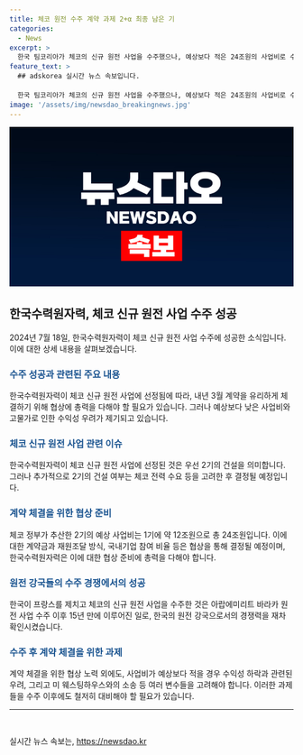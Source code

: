 ```yaml
---
title: 체코 원전 수주 계약 과제 2+α 최종 남은 기 
categories:
  - News
excerpt: >
  한국 팀코리아가 체코의 신규 원전 사업을 수주했으나, 예상보다 적은 24조원의 사업비로 수익성 우려가 나왔다. 한수원과 미 웨스팅하우스의 소송 문제도 미해결 상태이며, 추가적인 협상이 필요하다. 체코 총리의 강력한 평가와 관련하여, 사업의 장기적인 진행과 계약 관련 우려가 존재한다. 이에 대해 체코 정부의 발표에는 의문이 제기되고 있으며, 사업비와 미 웨스팅하우스의 소송 해결 등에 대한 논의가 계약직전까지 필요하다.
feature_text: >
  ## adskorea 실시간 뉴스 속보입니다.

  한국 팀코리아가 체코의 신규 원전 사업을 수주했으나, 예상보다 적은 24조원의 사업비로 수익성 우려가 나왔다. 한수원과 미 웨스팅하우스의 소송 문제도 미해결 상태이며, 추가적인 협상이 필요하다. 체코 총리의 강력한 평가와 관련하여, 사업의 장기적인 진행과 계약 관련 우려가 존재한다. 이에 대해 체코 정부의 발표에는 의문이 제기되고 있으며, 사업비와 미 웨스팅하우스의 소송 해결 등에 대한 논의가 계약직전까지 필요하다.
image: '/assets/img/newsdao_breakingnews.jpg'
---
```


<p><img src="/assets/img/newsdao_breakingnews.jpg" alt="adskorea 속보" /></p>

<h2 data-ke-size="size26">한국수력원자력, 체코 신규 원전 사업 수주 성공</h2>

<p data-ke-size="size16">2024년 7월 18일, 한국수력원자력이 체코 신규 원전 사업 수주에 성공한 소식입니다. 이에 대한 상세 내용을 살펴보겠습니다.</p>

<h3><b><span style="color: #1a5490;">수주 성공과 관련된 주요 내용</span></b></h3>

<p data-ke-size="size16">한국수력원자력이 체코 신규 원전 사업에 선정됨에 따라, 내년 3월 계약을 유리하게 체결하기 위해 협상에 총력을 다해야 할 필요가 있습니다. 그러나 예상보다 낮은 사업비와 고물가로 인한 수익성 우려가 제기되고 있습니다.</p>

<h3><b><span style="color: #1a5490;">체코 신규 원전 사업 관련 이슈</span></b></h3>

<p data-ke-size="size16">한국수력원자력이 체코 신규 원전 사업에 선정된 것은 우선 2기의 건설을 의미합니다. 그러나 추가적으로 2기의 건설 여부는 체코 전력 수요 등을 고려한 후 결정될 예정입니다.</p>

<h3><b><span style="color: #1a5490;">계약 체결을 위한 협상 준비</span></b></h3>

<p data-ke-size="size16">체코 정부가 추산한 2기의 예상 사업비는 1기에 약 12조원으로 총 24조원입니다. 이에 대한 계약금과 재원조달 방식, 국내기업 참여 비율 등은 협상을 통해 결정될 예정이며, 한국수력원자력은 이에 대한 협상 준비에 총력을 다해야 합니다.</p>

<h3><b><span style="color: #1a5490;">원전 강국들의 수주 경쟁에서의 성공</span></b></h3>

<p data-ke-size="size16">한국이 프랑스를 제치고 체코의 신규 원전 사업을 수주한 것은 아랍에미리트 바라카 원전 사업 수주 이후 15년 만에 이루어진 일로, 한국의 원전 강국으로서의 경쟁력을 재차 확인시켰습니다.</p>

<h3><b><span style="color: #1a5490;">수주 후 계약 체결을 위한 과제</span></b></h3>

<p data-ke-size="size16">계약 체결을 위한 협상 노력 외에도, 사업비가 예상보다 적을 경우 수익성 하락과 관련된 우려, 그리고 미 웨스팅하우스와의 소송 등 여러 변수들을 고려해야 합니다. 이러한 과제들을 수주 이후에도 철저히 대비해야 할 필요가 있습니다.</p>

<hr>

<p data-ke-size="size16">&nbsp;</p>
실시간 뉴스 속보는, <a href="https://newsdao.kr" rel="dofollow">https://newsdao.kr</a>


